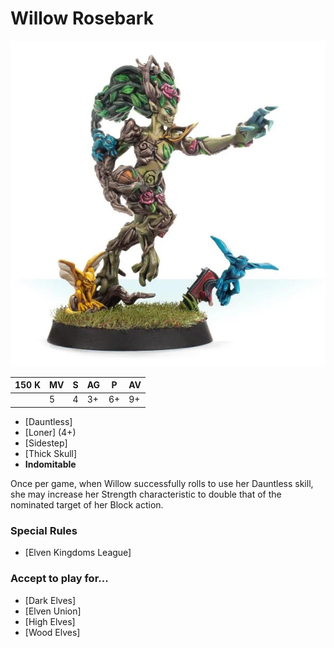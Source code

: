 # Willow Rosebark

![](../media/starplayers/BBWillowRosebark01.webp)

| 150 K  | MV | S | AG | P | AV |
| --- | --- | --- | --- | --- | --- |
| | 5 | 4 | 3+ | 6+ | 9+ |

* [Dauntless]
* [Loner] (4+)
* [Sidestep]
* [Thick Skull]
* **Indomitable**

Once per game, when Willow successfully rolls to use her Dauntless skill, she may increase her Strength characteristic to double that of the nominated target of her Block action.

### Special Rules
* [Elven Kingdoms League]

### Accept to play for...
* [Dark Elves]
* [Elven Union]
* [High Elves]
* [Wood Elves]
